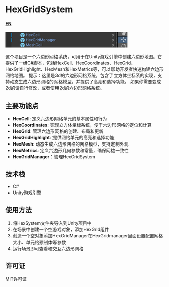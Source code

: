# HexGridSystem

#### [EN](README.EN.md)

![image](HexSystem/images/image.png)

这个项目是一个六边形网格系统，可用于在Unity游戏引擎中创建六边形地图。它提供了一组C#脚本，包括HexCell、HexCoordinates、HexGrid、HexGridHighlight、HexMesh和HexMetrics等，可以帮助开发者快速构建六边形网格地图。
提示：这里是3d的六边形网格系统，包含了立方体坐标系的实现，支持动态生成六边形网格的网格模型，并提供了高亮和选择功能。
如果你需要变成2d的请自行修改，或者使用2d的六边形网格系统。

## 主要功能点

- **HexCell**: 定义六边形网格单元的基本属性和行为
- **HexCoordinates**: 实现立方体坐标系统，便于六边形网格的定位和计算
- **HexGrid**: 管理六边形网格的创建、布局和更新
- **HexGridHighlight**: 提供网格单元的高亮和选择功能
- **HexMesh**: 动态生成六边形网格的网格模型，支持定制外观
- **HexMetrics**: 定义六边形几何参数和常量，确保网格一致性
- **HexGridManager**：管理HexGridSystem

## 技术栈

- C#
- Unity游戏引擎

## 使用方法

1. 将HexSystem文件夹导入到Unity项目中
2. 在场景中创建一个空游戏对象，添加HexGrid组件
3. 创造一个空对象添加HexGridManager在HexGridmanager里面设置配置网格大小、单元格预制体等参数
4. 运行场景即可查看和交互六边形网格

## 许可证

MIT许可证
